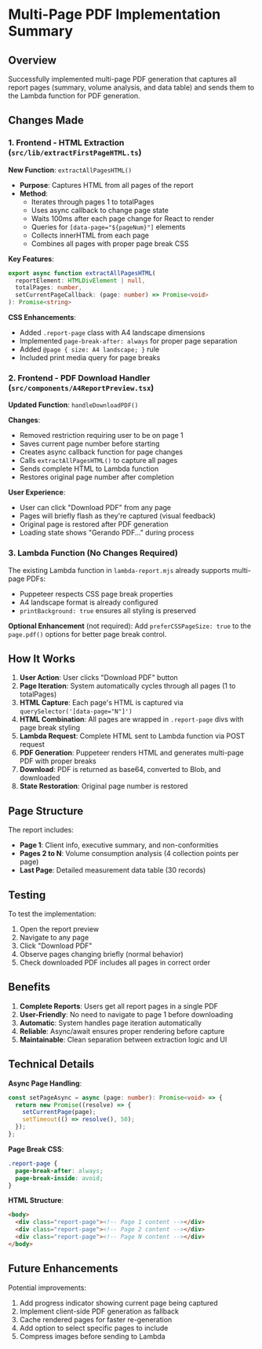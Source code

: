 # Multi-Page PDF Implementation Summary

## Overview
Successfully implemented multi-page PDF generation that captures all report pages (summary, volume analysis, and data table) and sends them to the Lambda function for PDF generation.

## Changes Made

### 1. Frontend - HTML Extraction (`src/lib/extractFirstPageHTML.ts`)

**New Function**: `extractAllPagesHTML()`
- **Purpose**: Captures HTML from all pages of the report
- **Method**:
  - Iterates through pages 1 to totalPages
  - Uses async callback to change page state
  - Waits 100ms after each page change for React to render
  - Queries for `[data-page="${pageNum}"]` elements
  - Collects innerHTML from each page
  - Combines all pages with proper page break CSS

**Key Features**:
```typescript
export async function extractAllPagesHTML(
  reportElement: HTMLDivElement | null,
  totalPages: number,
  setCurrentPageCallback: (page: number) => Promise<void>
): Promise<string>
```

**CSS Enhancements**:
- Added `.report-page` class with A4 landscape dimensions
- Implemented `page-break-after: always` for proper page separation
- Added `@page { size: A4 landscape; }` rule
- Included print media query for page breaks

### 2. Frontend - PDF Download Handler (`src/components/A4ReportPreview.tsx`)

**Updated Function**: `handleDownloadPDF()`

**Changes**:
- Removed restriction requiring user to be on page 1
- Saves current page number before starting
- Creates async callback function for page changes
- Calls `extractAllPagesHTML()` to capture all pages
- Sends complete HTML to Lambda function
- Restores original page number after completion

**User Experience**:
- User can click "Download PDF" from any page
- Pages will briefly flash as they're captured (visual feedback)
- Original page is restored after PDF generation
- Loading state shows "Gerando PDF..." during process

### 3. Lambda Function (No Changes Required)

The existing Lambda function in `lambda-report.mjs` already supports multi-page PDFs:
- Puppeteer respects CSS page break properties
- A4 landscape format is already configured
- `printBackground: true` ensures all styling is preserved

**Optional Enhancement** (not required):
Add `preferCSSPageSize: true` to the `page.pdf()` options for better page break control.

## How It Works

1. **User Action**: User clicks "Download PDF" button
2. **Page Iteration**: System automatically cycles through all pages (1 to totalPages)
3. **HTML Capture**: Each page's HTML is captured via `querySelector('[data-page="N"]')`
4. **HTML Combination**: All pages are wrapped in `.report-page` divs with page break styling
5. **Lambda Request**: Complete HTML sent to Lambda function via POST request
6. **PDF Generation**: Puppeteer renders HTML and generates multi-page PDF with proper breaks
7. **Download**: PDF is returned as base64, converted to Blob, and downloaded
8. **State Restoration**: Original page number is restored

## Page Structure

The report includes:
- **Page 1**: Client info, executive summary, and non-conformities
- **Pages 2 to N**: Volume consumption analysis (4 collection points per page)
- **Last Page**: Detailed measurement data table (30 records)

## Testing

To test the implementation:
1. Open the report preview
2. Navigate to any page
3. Click "Download PDF"
4. Observe pages changing briefly (normal behavior)
5. Check downloaded PDF includes all pages in correct order

## Benefits

1. **Complete Reports**: Users get all report pages in a single PDF
2. **User-Friendly**: No need to navigate to page 1 before downloading
3. **Automatic**: System handles page iteration automatically
4. **Reliable**: Async/await ensures proper rendering before capture
5. **Maintainable**: Clean separation between extraction logic and UI

## Technical Details

**Async Page Handling**:
```typescript
const setPageAsync = async (page: number): Promise<void> => {
  return new Promise((resolve) => {
    setCurrentPage(page);
    setTimeout(() => resolve(), 50);
  });
};
```

**Page Break CSS**:
```css
.report-page {
  page-break-after: always;
  page-break-inside: avoid;
}
```

**HTML Structure**:
```html
<body>
  <div class="report-page"><!-- Page 1 content --></div>
  <div class="report-page"><!-- Page 2 content --></div>
  <div class="report-page"><!-- Page N content --></div>
</body>
```

## Future Enhancements

Potential improvements:
1. Add progress indicator showing current page being captured
2. Implement client-side PDF generation as fallback
3. Cache rendered pages for faster re-generation
4. Add option to select specific pages to include
5. Compress images before sending to Lambda
